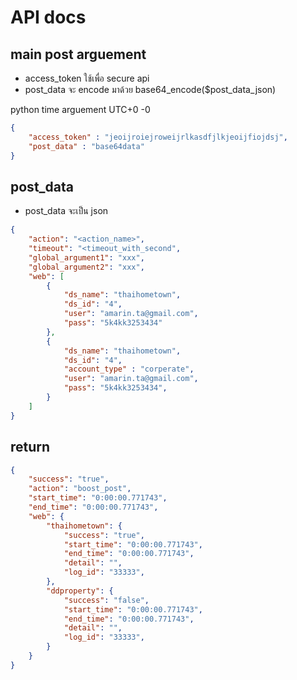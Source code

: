 # API docs
## main post arguement
- access_token ใช้เพื่อ secure api
- post_data จะ encode มาด้วย base64_encode($post_data_json)

python time arguement UTC+0 -0
~~~json
{
    "access_token" : "jeoijroiejroweijrlkasdfjlkjeoijfiojdsj",
    "post_data" : "base64data"
}
~~~
## post_data
- post_data จะเป็น json
~~~json
{
    "action": "<action_name>",
    "timeout": "<timeout_with_second",
    "global_argument1": "xxx",
    "global_argument2": "xxx",    
    "web": [
        {
            "ds_name": "thaihometown",
            "ds_id": "4",
            "user": "amarin.ta@gmail.com",
            "pass": "5k4kk3253434"
        },
        {
            "ds_name": "thaihometown",
            "ds_id": "4",
            "account_type" : "corperate",
            "user": "amarin.ta@gmail.com",
            "pass": "5k4kk3253434",            
        }
    ]
}
~~~

## return 

~~~json
{
    "success": "true",
    "action": "boost_post",
    "start_time": "0:00:00.771743",
    "end_time": "0:00:00.771743",
    "web": {
        "thaihometown": {
            "success": "true",            
            "start_time": "0:00:00.771743",
            "end_time": "0:00:00.771743",
            "detail": "",
            "log_id": "33333",
        },
        "ddproperty": {
            "success": "false",
            "start_time": "0:00:00.771743",
            "end_time": "0:00:00.771743",
            "detail": "",
            "log_id": "33333",
        }
    }
}
~~~



